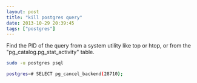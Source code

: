 ```yaml
---
layout: post
title: "kill postgres query"
date: 2013-10-29 20:39:45
tags: ["postgres"]
---
```


Find the PID of the query from a system utility like top or htop, or from the
"pg_catalog.pg_stat_activity" table.

```bash
sudo -u postgres psql 
```

```bash
postgres=# SELECT pg_cancel_backend(28710);
```
